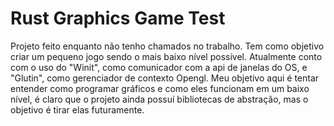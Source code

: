 # Rust Graphics Game Test
  Projeto feito enquanto não tenho chamados no trabalho. Tem como objetivo criar um pequeno jogo sendo o mais baixo nível possível.
  Atualmente conto com o uso do "Winit", como comunicador com a api de janelas do OS, e "Glutin", como gerenciador de contexto Opengl.
  Meu objetivo aqui é tentar entender como programar gráficos e como eles funcionam em um baixo nível, é claro que o projeto ainda possuí bibliotecas de abstração, mas o objetivo é tirar elas futuramente.
